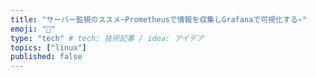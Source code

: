 ```yaml
---
title: "サーバー監視のススメ~Prometheusで情報を収集しGrafanaで可視化する~"
emoji: "👻"
type: "tech" # tech: 技術記事 / idea: アイデア
topics: ["linux"]
published: false
---
```

